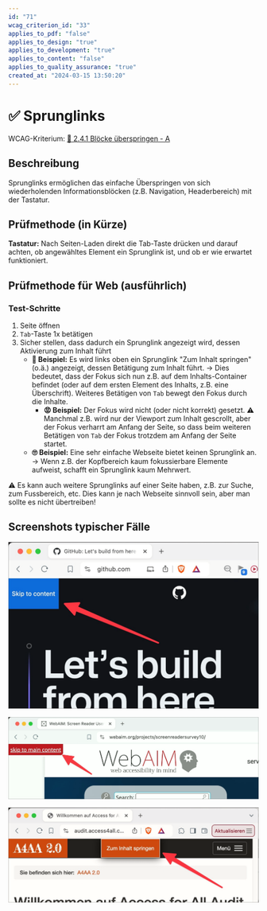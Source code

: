 ```yaml
---
id: "71"
wcag_criterion_id: "33"
applies_to_pdf: "false"
applies_to_design: "true"
applies_to_development: "true"
applies_to_content: "false"
applies_to_quality_assurance: "true"
created_at: "2024-03-15 13:50:20"
---
```


# ✅ Sprunglinks

WCAG-Kriterium: [📜 2.4.1 Blöcke überspringen - A](..)

## Beschreibung

Sprunglinks ermöglichen das einfache Überspringen von sich wiederholenden Informationsblöcken (z.B. Navigation, Headerbereich) mit der Tastatur.

## Prüfmethode (in Kürze)

**Tastatur:** Nach Seiten-Laden direkt die Tab-Taste drücken und darauf achten, ob angewähltes Element ein Sprunglink ist, und ob er wie erwartet funktioniert.

## Prüfmethode für Web (ausführlich)

### Test-Schritte

1. Seite öffnen
1. `Tab`-Taste 1x betätigen
1. Sicher stellen, dass dadurch ein Sprunglink angezeigt wird, dessen Aktivierung zum Inhalt führt
    - **🙂 Beispiel:** Es wird links oben ein Sprunglink "Zum Inhalt springen" (o.ä.) angezeigt, dessen Betätigung zum Inhalt führt. → Dies bedeutet, dass der Fokus sich nun z.B. auf dem Inhalts-Container befindet (oder auf dem ersten Element des Inhalts, z.B. eine Überschrift). Weiteres Betätigen von `Tab` bewegt den Fokus durch die Inhalte.
        - **😡 Beispiel:** Der Fokus wird nicht (oder nicht korrekt) gesetzt. ⚠️ Manchmal z.B. wird nur der Viewport zum Inhalt gescrollt, aber der Fokus verharrt am Anfang der Seite, so dass beim weiteren Betätigen von `Tab` der Fokus trotzdem am Anfang der Seite startet.
    - **🙄 Beispiel:** Eine sehr einfache Webseite bietet keinen Sprunglink an. → Wenn z.B. der Kopfbereich kaum fokussierbare Elemente aufweist, schafft ein Sprunglink kaum Mehrwert.

⚠️ Es kann auch weitere Sprunglinks auf einer Seite haben, z.B. zur Suche, zum Fussbereich, etc. Dies kann je nach Webseite sinnvoll sein, aber man sollte es nicht übertreiben!

## Screenshots typischer Fälle

![Sprunglink auf GitHub](images/sprunglink-auf-github.png)

![Sprunglink auf WebAIM](images/sprunglink-auf-webaim.png)

![Sprunglink im A4AA](images/sprunglink-im-a4aa.png)